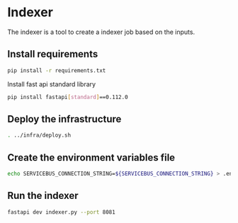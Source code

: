 # Indexer

The indexer is a tool to create a indexer job based on the inputs.

## Install requirements

```bash
pip install -r requirements.txt
```

Install fast api standard library

```bash
pip install fastapi[standard]==0.112.0
```

## Deploy the infrastructure

```bash
. ../infra/deploy.sh
```

## Create the environment variables file

```bash
echo SERVICEBUS_CONNECTION_STRING=${SERVICEBUS_CONNECTION_STRING} > .env
```

## Run the indexer

```bash
fastapi dev indexer.py --port 8081
```